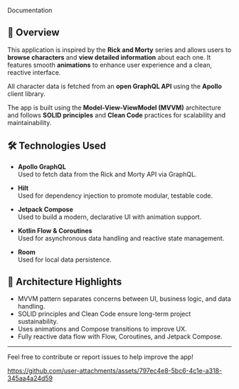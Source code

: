 Documentation

## 📄 Overview
This application is inspired by the **Rick and Morty** series and allows users to **browse characters** and **view detailed information** about each one. It features smooth **animations** to enhance user experience and a clean, reactive interface.

All character data is fetched from an **open GraphQL API** using the **Apollo** client library.

The app is built using the **Model-View-ViewModel (MVVM)** architecture and follows **SOLID principles** and **Clean Code** practices for scalability and maintainability.

## 🛠️ Technologies Used

- **Apollo GraphQL**  
  Used to fetch data from the Rick and Morty API via GraphQL.

- **Hilt**  
  Used for dependency injection to promote modular, testable code.

- **Jetpack Compose**  
  Used to build a modern, declarative UI with animation support.

- **Kotlin Flow & Coroutines**  
  Used for asynchronous data handling and reactive state management.

- **Room**  
  Used for local data persistence.

## 🎯 Architecture Highlights

- MVVM pattern separates concerns between UI, business logic, and data handling.
- SOLID principles and Clean Code ensure long-term project sustainability.
- Uses animations and Compose transitions to improve UX.
- Fully reactive data flow with Flow, Coroutines, and Jetpack Compose.

---

Feel free to contribute or report issues to help improve the app!


https://github.com/user-attachments/assets/797ec4e8-5bc6-4c1e-a318-345aa4a24d59

